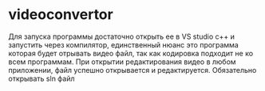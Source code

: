 # videoconvertor
Для запуска программы достаточно открыть ее в VS studio c++ и запустить через компилятор, единственный нюанс это программа которая будет отрывать видео файл, так как кодировка подходит не ко всем программам. При открытии редактирования видео в любом приложении, файл успешно открывается и редактируется.
Обязательно открывать sln файл
